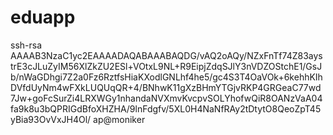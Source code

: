 # eduapp
ssh-rsa AAAAB3NzaC1yc2EAAAADAQABAAABAQDG/vAQ2oAQy/NZxFnTf74Z83aystrE3cJLuZyIM56XlZkZU2ESl+VOtxL9NL+R9EipjZdqSJlY3nVDZOStchE1/GsJb/nWaGDhgi7Z2a0Fz6RztfsHiaKXodlGNLhf4he5/gc4S3T4OaVOk+6kehhKIhDVfdUyNm4wFXkLUQUqQR+4/BNhwK11gXzBHmYTGjvRKP4GRGeaC77wd7Jw+goFcSurZi4LRXWGy1nhandaNVXmvKvcpvSOLYhofwQiR8OANzVaA04fa9k8u3bQPRIGdBfoXHZHA/9lnFdgfv/5XL0H4NaNfRAy2tDtytO8QeoZpT45yBia93OvVxJH4Ol/ ap@moniker

